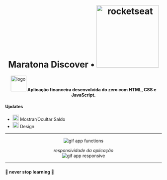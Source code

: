 <h1 align="center">
Maratona Discover • <img src="https://embed.filekitcdn.com/e/tBsgk1B9duMKbVtFjcLnK8/6kwAbrCXdvYVzhXpMy5CCY/email" alt="rocketseat" width="200px">
</h1>

<p align="center">
<img src="https://github.com/narelo/maratona-discover/blob/main/assets/logo.png?raw=true" alt="logo" width="50"> <b>Aplicação financeira desenvolvida do zero com HTML, CSS e JavaScript.</b>
</p>

<h4>Updates</h4>
<ul>
  <li><img src="https://github.com/narelo/maratona-discover/blob/main/assets/eye-icon.png?raw=true" width="20"> Mostrar/Ocultar Saldo</li>
  <li><img src="https://github.com/narelo/maratona-discover/blob/main/assets/icon.png?raw=true" width="20"> Design</li>
</ul>

<hr>

<p align="center"><img src="https://github.com/narelo/maratona-discover/blob/main/assets/gif1.gif?raw=true" alt="gif app functions"></p>

<p align="center">
  <i>responsividade da aplicação</i><br>
  <img src="https://github.com/narelo/maratona-discover/blob/main/assets/gif2.gif?raw=true" alt="gif app responsive">
</p>

<hr>
<h4> 🚀 never stop learning 🚀 </h4>
